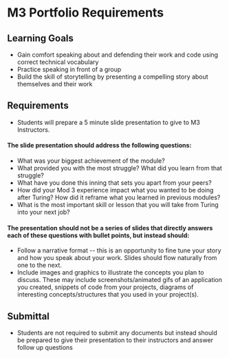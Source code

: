 # M3 Portfolio Requirements

## Learning Goals

* Gain comfort speaking about and defending their work and code using correct technical vocabulary
* Practice speaking in front of a group
* Build the skill of storytelling by presenting a compelling story about themselves and their work

## Requirements

* Students will prepare a 5 minute slide presentation to give to M3 Instructors.

#### The slide presentation should address the following questions:

* What was your biggest achievement of the module?
* What provided you with the most struggle? What did you learn from that struggle?
* What have you done this inning that sets you apart from your peers?
* How did your Mod 3 experience impact what you wanted to be doing after Turing? How did it reframe what you learned in previous modules?
* What is the most important skill or lesson that you will take from Turing into your next job?

#### The presentation should not be a series of slides that directly answers each of these questions with bullet points, but instead should:

* Follow a narrative format -- this is an opportunity to fine tune your story and how you speak about your work. Slides should flow naturally from one to the next.
* Include images and graphics to illustrate the concepts you plan to discuss. These may include screenshots/animated gifs of an application you created, snippets of code from your projects, diagrams of interesting concepts/structures that you used in your project(s).

## Submittal

* Students are not required to submit any documents but instead should be prepared to give their presentation to their instructors and answer follow up questions
